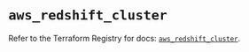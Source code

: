 # `aws_redshift_cluster`

Refer to the Terraform Registry for docs: [`aws_redshift_cluster`](https://registry.terraform.io/providers/hashicorp/aws/4.54.0/docs/resources/redshift_cluster).

